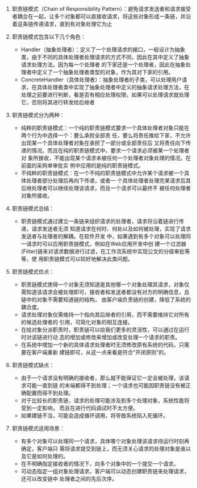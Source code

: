 1. 职责链模式（Chain of Responsibility Pattern）：避免请求发送者和请求接受者耦合在一起，让多个对象都可以直接收请求，将这些对象形成一条链，并沿着这条链传递请求，直到有对象处理它为止
2. 职责链模式包含以下几个角色：
    * Handler（抽象处理者）：定义了一个处理请求的接口，一般设计为抽象类，由于不同的具体处理者处理请求的方式不同，因此在其中定义了抽象请求处理方法。因为每一个处理者 的下家还是一个处理者，因此在抽象处理者中定义了一个抽象处理者类型的对象，作为其对下家的引用。
    * ConcreteHandler（具体处理者）：抽象处理者的子类，可以处理用户请求，在具体处理者类中实现了抽象处理者中定义的抽象请求处理方法，在处理之前要进行判断，看是否有相应处理权限，如果可以处理请求就处理它，否则将其进行转发给后继者

3. 职责链模式分为两种：
    * 纯粹的职责链模式：一个纯的职责链模式要求一个具体处理者对象只能在两个行为中选择一个：要么承担全部责 任，要么将责任推给下家，不允许出现某一个具体处理者对象在承担了一部分或全部责任后 又将责任向下传递的情况。而且在纯的职责链模式中，要求一个请求必须被某一个处理者对 象所接收，不能出现某个请求未被任何一个处理者对象处理的情况。在前面的采购单审批实 例中应用的是纯的职责链模式。
    * 不纯粹的职责链模式：在一个不纯的职责链模式中允许某个请求被一个具体处理者部分处理后再向下传递，或者一 个具体处理者处理完某请求后其后继处理者可以继续处理该请求，而且一个请求可以最终不 被任何处理者对象所接收。
    
4. 职责链模式总结：
    * 职责链模式通过建立一条链来组织请求的处理者，请求将沿着链进行传递，请求发送者无须 知道请求在何时、何处以及如何被处理，实现了请求发送者与处理者的解耦。在软件开发 中，如果遇到有多个对象可以处理同一请求时可以应用职责链模式，例如在Web应用开发中创 建一个过滤器(Filter)链来对请求数据进行过滤，在工作流系统中实现公文的分级审批等等，使 用职责链模式可以较好地解决此类问题。

5. 职责链模式优点：
    * 职责链模式使得一个对象无须知道是其他哪一个对象处理其请求，对象仅需知道该请求会被处理即可，接收者和发送者都没有对方的明确信息，且链中的对象不需要知道链的结构， 由客户端负责链的创建，降低了系统的耦合度。
    * 请求处理对象仅需维持一个指向其后继者的引用，而不需要维持它对所有的候选处理者的 引用，可简化对象的相互连接。 
    * 在给对象分派职责时，职责链可以给我们更多的灵活性，可以通过在运行时对该链进行动 态的增加或修改来增加或改变处理一个请求的职责。 
    * 在系统中增加一个新的具体请求处理者时无须修改原有系统的代码，只需要在客户端重新 建链即可，从这一点来看是符合“开闭原则”的。

6. 职责链模式缺点：
    * 由于一个请求没有明确的接收者，那么就不能保证它一定会被处理，该请求可能一直到链 的末端都得不到处理；一个请求也可能因职责链没有被正确配置而得不到处理。 
    * 对于比较长的职责链，请求的处理可能涉及到多个处理对象，系统性能将受到一定影响， 而且在进行代码调试时不太方便。 
    * 如果建链不当，可能会造成循环调用，将导致系统陷入死循环。
    
7. 职责链模式适用场景：
    * 有多个对象可以处理同一个请求，具体哪个对象处理该请求待运行时刻再确定，客户端只 需将请求提交到链上，而无须关心请求的处理对象是谁以及它是如何处理的。 
    * 在不明确指定接收者的情况下，向多个对象中的一个提交一个请求。 
    * 可动态指定一组对象处理请求，客户端可以动态创建职责链来处理请求，还可以改变链中 处理者之间的先后次序。